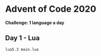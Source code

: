 # Advent of Code 2020

**Challenge: 1 language a day**

## Day 1 - Lua

```bash
lua5.3 main.lua
```

